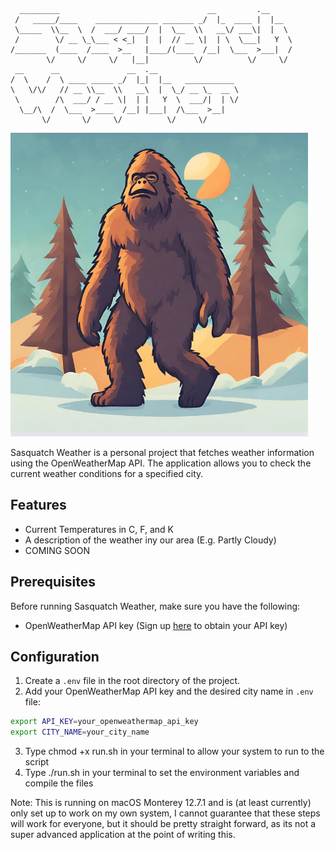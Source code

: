 ```
  _________                                 __         .__     
 /   _____/____    ______________ _______ _/  |_  ____ |  |__  
 \_____  \\__  \  /  ___/ ____/  |  \__  \\   __\/ ___\|  |  \ 
 /        \/ __ \_\___ < <_|  |  |  // __ \|  | \  \___|   Y  \
/_______  (____  /____  >__   |____/(____  /__|  \___  >___|  /
        \/     \/     \/   |__|          \/          \/     \/ 
 __      __               __  .__                              
/  \    /  \ ____ _____ _/  |_|  |__   ___________             
\   \/\/   // __ \\__  \\   __\  |  \_/ __ \_  __ \            
 \        /\  ___/ / __ \|  | |   Y  \  ___/|  | \/            
  \__/\  /  \___  >____  /__| |___|  /\___  >__|               
       \/       \/     \/          \/     \/                   
```

![Sasquatch Weather](assets/readmeImage.png)

Sasquatch Weather is a personal project that fetches weather information using the OpenWeatherMap API. The application allows you to check the current weather conditions for a specified city.

## Features

- Current Temperatures in C, F, and K
- A description of the weather iny our area (E.g. Partly Cloudy)
- COMING SOON

## Prerequisites

Before running Sasquatch Weather, make sure you have the following:

- OpenWeatherMap API key (Sign up [here](https://openweathermap.org/) to obtain your API key)

## Configuration

1. Create a `.env` file in the root directory of the project.
2. Add your OpenWeatherMap API key and the desired city name in `.env` file:

```bash
export API_KEY=your_openweathermap_api_key
export CITY_NAME=your_city_name
```

3. Type chmod +x run.sh in your terminal to allow your system to run to the script
4. Type ./run.sh in your terminal to set the environment variables and compile the files

Note: This is running on macOS Monterey 12.7.1 and is (at least currently) only set up to work on my own system, I cannot guarantee that these steps will work for everyone, but it should be pretty straight forward, as its not a super advanced application at the point of writing this.